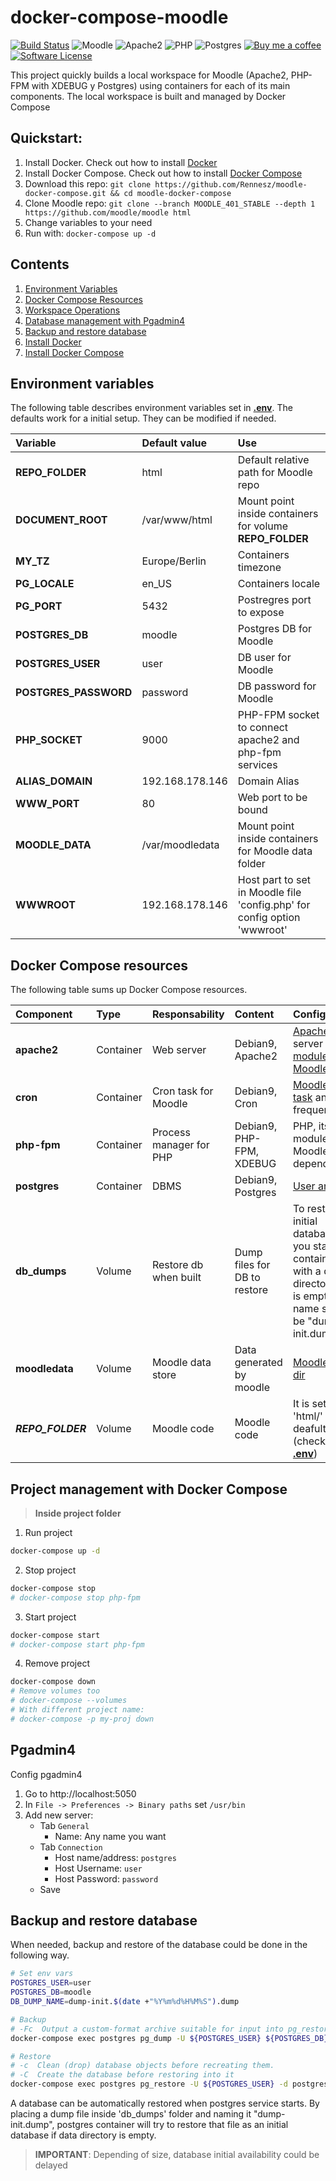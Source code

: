# docker-compose-moodle
[![Build Status](https://travis-ci.org/jobcespedes/docker-compose-moodle.svg?branch=master)](https://travis-ci.org/jobcespedes/docker-compose-moodle)
![Moodle](https://img.shields.io/badge/Moodle-3.5-blue.svg?colorB=f98012)
![Apache2](https://img.shields.io/badge/Apache2-2.4-blue.svg?colorB=557697)
![PHP](https://img.shields.io/badge/PHP-7-blue.svg?colorB=8892BF)
![Postgres](https://img.shields.io/badge/Postgres-9.6-blue.svg?colorB=0085B0)
[![Buy me a coffee](https://img.shields.io/badge/$-BuyMeACoffee-blue.svg)](https://www.buymeacoffee.com/jobcespedes)
[![Software License](https://img.shields.io/badge/License-APACHE-black.svg?style=flat-square&colorB=585ac2)](LICENSE)


This project quickly builds a local workspace for Moodle  (Apache2, PHP-FPM with XDEBUG y Postgres) using containers for each of its main components. The local workspace is built and managed by Docker Compose

## Quickstart:
1. Install Docker. Check out how to install [Docker](https://docs.docker.com/install/)
2. Install Docker Compose. Check out how to install [Docker Compose](https://docs.docker.com/compose/install/)
3. Download this repo: `git clone https://github.com/Rennesz/moodle-docker-compose.git && cd moodle-docker-compose`
4. Clone Moodle repo: `git clone --branch MOODLE_401_STABLE --depth 1 https://github.com/moodle/moodle html`
5. Change variables to your need
6. Run with: `docker-compose up -d`

## Contents
1. [Environment Variables](#Environment-variables)
2. [Docker Compose Resources](#Docker-Compose-resources)
3. [Workspace Operations](#Project-management-with-Docker-Compose)
4. [Database management with Pgadmin4](#Pgadmin4)
5. [Backup and restore database](#Backup-and-restore-database)
6. [Install Docker](https://docs.docker.com/install/)
7. [Install Docker Compose](https://docs.docker.com/compose/install/)

## Environment variables
The following table describes environment variables set in [**.env**](.env). The defaults work for a initial setup. They can be modified if needed.

| Variable              | Default value      | Use                                                                      |
| :-------------------- | :----------------- | :----------------------------------------------------------------------- |
| **REPO_FOLDER**       | html               | Default relative path for Moodle repo                                    |
| **DOCUMENT_ROOT**     | /var/www/html      | Mount point inside containers for volume **REPO_FOLDER**                 |
| **MY_TZ**             | Europe/Berlin      | Containers timezone                                                      |
| **PG_LOCALE**         | en_US              | Containers locale                                                        |
| **PG_PORT**           | 5432               | Postregres port to expose                                                |
| **POSTGRES_DB**       | moodle             | Postgres DB for Moodle                                                   |
| **POSTGRES_USER**     | user               | DB user for Moodle                                                       |
| **POSTGRES_PASSWORD** | password           | DB password for Moodle                                                   |
| **PHP_SOCKET**        | 9000               | PHP-FPM socket to connect apache2  and php-fpm services                  |
| **ALIAS_DOMAIN**      | 192.168.178.146    | Domain Alias                                                             |
| **WWW_PORT**          | 80                 | Web port to be bound                                                     |
| **MOODLE_DATA**       | /var/moodledata    | Mount point inside containers for Moodle data folder                     |
| **WWWROOT**           | 192.168.178.146    | Host part to set in Moodle file 'config.php' for config option 'wwwroot' |

## Docker Compose resources
The following table sums up Docker Compose resources.

| Component         | Type      | Responsability          | Content                      | Config                                                                                                                                                                                                 |
| :---------------- | :-------- | :---------------------- | :--------------------------- | :----------------------------------------------------------------------------------------------------------------------------------------------------------------------------------------------------- |
| **apache2**       | Container | Web server              | Debian9, Apache2             | [Apache2](http://dockerfile.readthedocs.io/en/latest/content/DockerImages/dockerfiles/php-apache.html#web-environment-variables) server and [modules for Moodle](https://docs.moodle.org/35/en/Apache) |
| **cron**          | Container | Cron task for Moodle    | Debian9, Cron                | [Moodle cron task](https://docs.moodle.org/35/en/Cron) and its frequency                                                                                                                               |
| **php-fpm**       | Container | Process manager for PHP | Debian9, PHP-FPM, XDEBUG     | PHP, its modules and Moodle dependencies                                                                                                                                                               |
| **postgres**      | Container | DBMS                    | Debian9, Postgres            | [User and DB](https://hub.docker.com/_/postgres/)                                                                                                                                                      |
| **db_dumps**      | Volume    | Restore db when built   | Dump files for DB to restore | To restore an initial database if you start the container with a data directory that is empty. File name should be "dump-init.dump"                                                                    |
| **moodledata**    | Volume    | Moodle data store       | Data generated by moodle     | [Moodle data dir ](https://docs.moodle.org/35/en/Installing_Moodle#Create_the_.28moodledata.29_data_directory)                                                                                         |
| ***REPO_FOLDER*** | Volume    | Moodle code             | Moodle code                  | It is set to 'html/' by deafult (check out [**.env**](.env))                                                                                                                                           |

## Project management with Docker Compose
> **Inside project folder**
1. Run project
``` bash
docker-compose up -d

```
2. Stop project
``` bash
docker-compose stop
# docker-compose stop php-fpm
```
3. Start project
``` bash
docker-compose start
# docker-compose start php-fpm
```
4. Remove project
``` bash
docker-compose down
# Remove volumes too
# docker-compose --volumes
# With different project name:
# docker-compose -p my-proj down
```



## Pgadmin4
Config pgadmin4
1. Go to http://localhost:5050
2. In ```File -> Preferences -> Binary paths``` set ```/usr/bin```
3. Add new server:
    * Tab ```General```
        * Name: Any name you want
    * Tab ```Connection```
        * Host name/address: ```postgres```
        * Host Username: ```user```
        * Host Password: ```password```
    * Save

## Backup and restore database
When needed, backup and restore of the database could be done in the following way.
```bash
# Set env vars
POSTGRES_USER=user
POSTGRES_DB=moodle
DB_DUMP_NAME=dump-init.$(date +"%Y%m%d%H%M%S").dump

# Backup
# -Fc  Output a custom-format archive suitable for input into pg_restore
docker-compose exec postgres pg_dump -U ${POSTGRES_USER} ${POSTGRES_DB} -Fc -f /opt/db_dumps/${DB_DUMP_NAME}

# Restore
# -c  Clean (drop) database objects before recreating them.
# -C  Create the database before restoring into it
docker-compose exec postgres pg_restore -U ${POSTGRES_USER} -d postgres -c -C -O --role ${POSTGRES_USER} /opt/db_dumps/${DB_DUMP_NAME}
```

A database can be automatically restored when postgres service starts. By placing a dump file inside 'db_dumps' folder and naming it "dump-init.dump", postgres container will try to restore that file as an initial database if data directory is empty.
> **IMPORTANT**: Depending of  size, database initial availability could be delayed

